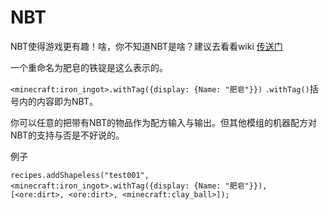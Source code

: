 # NBT

NBT使得游戏更有趣！啥，你不知道NBT是啥？建议去看看wiki [传送门](https://minecraft-zh.gamepedia.com/NBT%E6%A0%BC%E5%BC%8F)

一个重命名为肥皂的铁锭是这么表示的。

`<minecraft:iron_ingot>.withTag({display: {Name: "肥皂"}})` `.withTag()`括号内的内容即为NBT。

你可以任意的把带有NBT的物品作为配方输入与输出。但其他模组的机器配方对NBT的支持与否是不好说的。

例子

```text
recipes.addShapeless("test001", <minecraft:iron_ingot>.withTag({display: {Name: "肥皂"}}),
[<ore:dirt>, <ore:dirt>, <minecraft:clay_ball>]);
```
